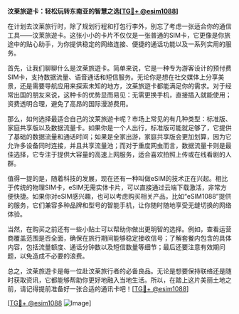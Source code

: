 **汶莱旅遊卡：轻松玩转东南亚的智慧之选[[TG💪+ @esim1088](https://t.me/s/esim1088)]**

在计划去汶莱旅行时，除了规划行程和打包行李外，别忘了考虑一张适合你的通信工具——汶莱旅遊卡。这张小小的卡片不仅仅是一张普通的SIM卡，它更像是你旅途中的贴心助手，为你提供稳定的网络连接、便捷的通话功能以及一系列实用的服务。

首先，让我们聊聊什么是汶莱旅遊卡。简单来说，它是一种专为游客设计的预付费SIM卡，支持数据流量、语音通话和短信服务。无论你是想在社交媒体上分享美景，还是需要导航应用来探索未知的地方，汶莱旅遊卡都能满足你的需求。对于经常出国的朋友来说，这种卡的优势显而易见：无需更换手机，直接插入就能使用；资费透明合理，避免了高昂的国际漫游费用。

那么，如何选择最适合自己的汶莱旅遊卡呢？市场上常见的有几种类型：标准版、家庭共享版以及数据流量卡。如果你是一个人出行，标准版可能就足够了，它提供了基础的数据流量和通话时间；如果是全家出游，家庭共享版会更加划算，因为它允许多设备同时连接，并且共享流量池；而对于重度网虫而言，数据流量卡则是最佳选择，它专注于提供大容量的高速上网服务，适合喜欢拍照上传或在线看剧的人群。

值得一提的是，随着科技的发展，现在还有一种叫做eSIM的技术正在兴起。相比于传统的物理SIM卡，eSIM无需实体卡片，可以直接通过云端下载激活，非常方便快捷。如果你对eSIM感兴趣，也可以考虑购买相关产品，比如“eSIM1088”提供的服务，它们兼容多种品牌和型号的智能手机，让你随时随地享受无缝切换的网络体验。

当然，在购买之前还有一些小贴士可以帮助你做出更明智的选择。例如，查看运营商覆盖范围是否全面，确保在旅行期间能够稳定接收信号；了解套餐内包含的具体内容，包括流量额度、通话分钟数以及短信数量等细节；最后还要注意有效期问题，以免造成不必要的浪费。

总之，汶莱旅遊卡是每一位赴汶莱旅行者的必备良品。无论是想要保持联络还是随时获取资讯，它都能够帮助你更好地融入当地生活。所以，在踏上这片美丽土地之前，请记得提前准备好一张合适的通讯卡吧！[[TG💪+ @esim1088](https://t.me/s/esim1088)]

[[TG💪+ @esim1088](https://t.me/s/esim1088) ![Image](https://i.postimg.cc/4NQfJmqS/Snipaste-2025-05-13-00-14-12.png)]